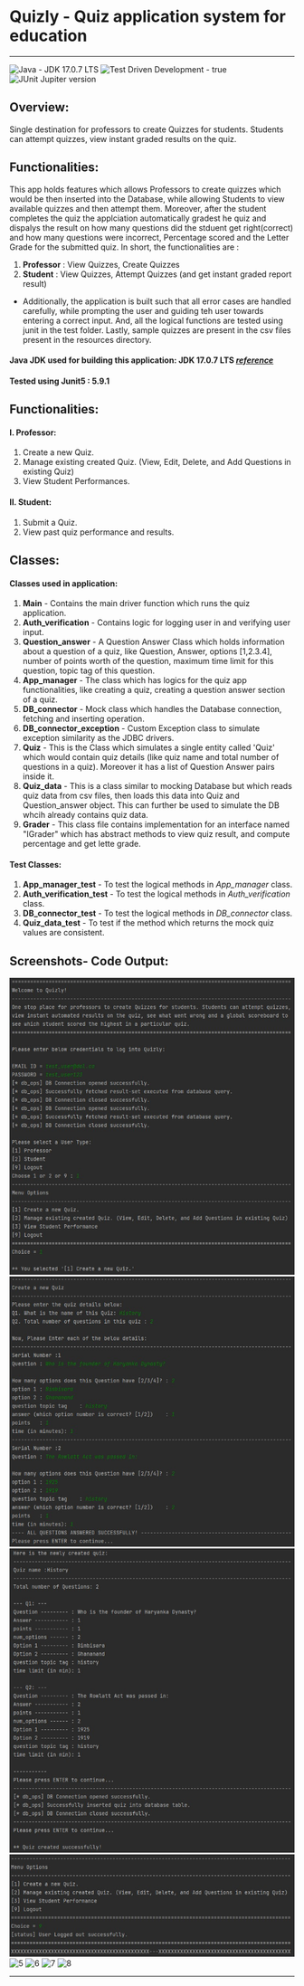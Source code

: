# Quizly - Quiz application system for education

<hr>

![Java - JDK 17.0.7 LTS](https://img.shields.io/static/v1?label=Java&message=JDK+17.0.7+LTS&color=%23007396)
![Test Driven Development - true](https://img.shields.io/badge/Test_Driven_Development-true-2ea44f)
![JUnit Jupiter version](https://img.shields.io/maven-central/v/org.junit.jupiter/junit-jupiter/5.9.1.svg?color=25a162&label=Jupiter)


## Overview:
Single destination for professors to create Quizzes for students. Students can attempt quizzes,
view instant graded results on the quiz.

## Functionalities:
This app holds features which allows Professors to create quizzes which would be then inserted into the Database, while allowing  Students to view available quizzes and then attempt them. Moreover, after the student completes the quiz the applciation automatically gradest he quiz and dispalys the result on how many questions did the stduent get right(correct) and how many questions were incorrect, Percentage scored and the Letter Grade for the submitted quiz.
In short, the functionalities are :
1. **Professor** : View Quizzes, Create Quizzes
2. **Student**   : View Quizzes, Attempt Quizzes (and get instant graded report result)

* Additionally, the application is built such that all error cases are handled carefully, while prompting the user and guiding teh user towards entering a correct input. And, all the logical functions are tested using junit in the test folder. Lastly, sample quizzes are present in the csv files present in the resources directory.

#### Java JDK used for building this application: JDK 17.0.7 LTS _[reference](https://www.oracle.com/ca-en/java/technologies/downloads/#java17)_
#### Tested using Junit5 : 5.9.1

## Functionalities:
#### I. Professor:
1. Create a new Quiz.
2. Manage existing created Quiz. (View, Edit, Delete, and Add Questions in existing Quiz)
3. View Student Performances.

#### II. Student:
1. Submit a Quiz.
2. View past quiz performance and results.

## Classes:
#### Classes used in application:
1. **Main** - Contains the main driver function which runs the quiz application. 
2. **Auth_verification** - Contains logic for logging user in and verifying user input.
3. **Question_answer** - A Question Answer Class which holds information about a question of a quiz, like Question, Answer, options [1,2.3.4], number of points worth of the question, maximum time limit for this question, topic tag of this question.  
4. **App_manager** - The class which has logics for the quiz app functionalities, like creating a quiz, creating a question answer section of a quiz. 
5. **DB_connector** - Mock class which handles the Database connection, fetching and inserting operation. 
6. **DB_connector_exception** - Custom Exception class to simulate exception similarity as the JDBC drivers. 
7. **Quiz** - This is the Class which simulates a single entity called 'Quiz' which would contain quiz details (like quiz name and total number of questions in a quiz). Moreover it has a list of Question Answer pairs inside it.
8. **Quiz_data** - This is a class similar to mocking Database but which reads quiz data from csv files, then loads this data into Quiz and Question_answer object. This can further be used to simulate the DB whcih already contains quiz data.
9. **Grader** - This class file contains implementation for an interface named "IGrader" which has abstract methods to view quiz result, and compute percentage and get lette grade.  

#### Test Classes:
1. **App_manager_test** - To test the logical methods in _App_manager_ class.
2. **Auth_verification_test** - To test the logical methods in _Auth_verification_ class.
3. **DB_connector_test** - To test the logical methods in _DB_connector_ class.
4. **Quiz_data_test** - To test if the method which returns the mock quiz values are consistent.
## Screenshots- Code Output:
![1](/images/quizly1.jpg?raw=true "1")
![2](/images/quizly2.jpg?raw=true "2")
![3](/images/quizly3.jpg?raw=true "3")
![4](/images/quizly4.jpg?raw=true "4")
![5](/images/student1.jpg?raw=true "5")
![6](/images/student2.jpg?raw=true "6")
![7](/images/student3.jpg?raw=true "7")
![8](/images/student4.jpg?raw=true "8")

<hr>
